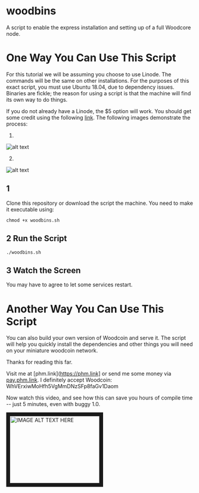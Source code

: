 # woodbins
A script to enable the express installation and setting up of a full Woodcore node. 

# One Way You Can Use This Script

For this tutorial we will be assuming you choose to use Linode. The commands will be the same on other installations. For the purposes of this exact script, you must use Ubuntu 18.04, due to dependency issues. Binaries are fickle; the reason for using a script is that the machine will find its own way to do things.

If you do not already have a Linode, the $5 option will work. You should get some credit using the following [link](https://www.linode.com/?r=ad9d5e56693cc72029a281562620c62c5575f4bf). The following images demonstrate the process:

1.

![alt text](http://172.104.169.243/inst.png "Setup Step 1")

2. 

![alt text](http://172.104.169.243/inst2.png "Setup Step 2")

## 1

Clone this repository or download the script the machine. You need to make it executable using:

```chmod +x woodbins.sh```

## 2 Run the Script

```./woodbins.sh```

## 3 Watch the Screen

You may have to agree to let some services restart.

# Another Way You Can Use This Script

You can also build your own version of Woodcoin and serve it. The script will help you quickly install the dependencies and other things you will need on your miniature woodcoin network.

Thanks for reading this far. 

Visit me at [phm.link](https://phm.link] or send me some money via [pay.phm.link](https://pay.phm.link). I definitely accept Woodcoin: WhVErxiwMoHfh5VgMmDNzSFp8faGv1Daom

Now watch this video, and see how this can save you hours of compile time -- just 5 minutes, even with buggy 1.0.

<a href="http://www.youtube.com/watch?feature=player_embedded&v=GVRPyPWp3FA
" target="_blank"><img src="http://img.youtube.com/vi/GVRPyPWp3FA/0.jpg" 
alt="IMAGE ALT TEXT HERE" width="240" height="180" border="10" /></a>
